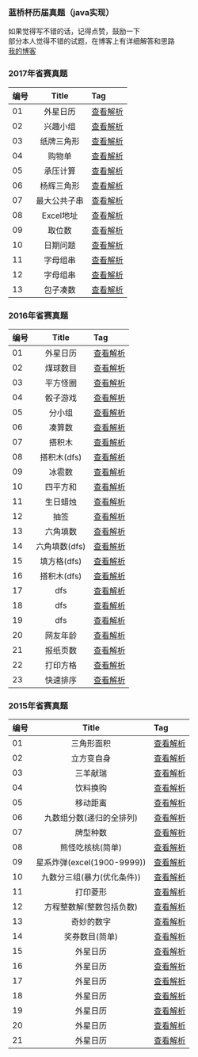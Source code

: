 ### 蓝桥杯历届真题（java实现）
如果觉得写不错的话，记得点赞，鼓励一下
<br/>
部分本人觉得不错的试题，在博客上有详细解答和思路
<br/>
[我的博客](https://blog.csdn.net/shaonianbz)

### 2017年省赛真题
| 编号   | Title                                    | Tag                                      |
| :---  | :--------------------------------------: | :--------------------------------------  |
| 01    | 外星日历                                  | [查看解析](https://github.com/yangguangzb/lanqiao/blob/master/zhenti2017/java2017/Main01.java)|
| 02    | 兴趣小组                                  | [查看解析](https://github.com/yangguangzb/lanqiao/blob/master/zhenti2017/java2017/Main02.java)|
| 03    | 纸牌三角形                                  | [查看解析](https://github.com/yangguangzb/lanqiao/blob/master/zhenti2017/java2017/Main03.java)|
| 04    | 购物单                                  | [查看解析](https://github.com/yangguangzb/lanqiao/blob/master/zhenti2017/java2017/Main04.java)|
| 05    | 承压计算                                  | [查看解析](https://github.com/yangguangzb/lanqiao/blob/master/zhenti2017/java2017/Main05.java)|
| 06    | 杨辉三角形                                  | [查看解析](https://github.com/yangguangzb/lanqiao/blob/master/zhenti2017/java2017/Main06.java)|
| 07    | 最大公共子串                                  | [查看解析](https://github.com/yangguangzb/lanqiao/blob/master/zhenti2017/java2017/Main07.java)|
| 08    | Excel地址                                  | [查看解析](https://github.com/yangguangzb/lanqiao/blob/master/zhenti2017/java2017/Main08.java)|
| 09    | 取位数                                  | [查看解析](https://github.com/yangguangzb/lanqiao/blob/master/zhenti2017/java2017/Main09.java)|
| 10    | 日期问题                                  | [查看解析](https://github.com/yangguangzb/lanqiao/blob/master/zhenti2017/java2017/Main10.java)|
| 11    | 字母组串                                  | [查看解析](https://github.com/yangguangzb/lanqiao/blob/master/zhenti2017/java2017/Main11.java)|
| 12    | 字母组串                                  | [查看解析](https://github.com/yangguangzb/lanqiao/blob/master/zhenti2017/java2017/Main12.java)|
| 13    | 包子凑数                                  | [查看解析](https://github.com/yangguangzb/lanqiao/blob/master/zhenti2017/java2017/Main13.java)|


### 2016年省赛真题
| 编号   | Title                                    | Tag                                      |
| :---  | :--------------------------------------: | :--------------------------------------  |
| 01    | 外星日历                                  | [查看解析](https://github.com/yangguangzb/lanqiao/blob/master/zhenti2016/java2016/Main01.java)|
| 02    | 煤球数目                                  | [查看解析](https://github.com/yangguangzb/lanqiao/blob/master/zhenti2016/java2016/Main02.java)|
| 03    | 平方怪圈                                  | [查看解析](https://github.com/yangguangzb/lanqiao/blob/master/zhenti2016/java2016/Main03.java)|
| 04    | 骰子游戏                                  | [查看解析](https://github.com/yangguangzb/lanqiao/blob/master/zhenti2016/java2016/Main04.java)|
| 05    | 分小组                                  | [查看解析](https://github.com/yangguangzb/lanqiao/blob/master/zhenti2016/java2016/Main05.java)|
| 06    | 凑算数                                  | [查看解析](https://github.com/yangguangzb/lanqiao/blob/master/zhenti2016/java2016/Main06.java)|
| 07    | 搭积木                                  | [查看解析](https://github.com/yangguangzb/lanqiao/blob/master/zhenti2016/java2016/Main07.java)|
| 08    | 搭积木(dfs)                                  | [查看解析](https://github.com/yangguangzb/lanqiao/blob/master/zhenti2016/java2016/Main08.java)|
| 09    | 冰雹数                                  | [查看解析](https://github.com/yangguangzb/lanqiao/blob/master/zhenti2016/java2016/Main09.java)|
| 10    | 四平方和                                  | [查看解析](https://github.com/yangguangzb/lanqiao/blob/master/zhenti2016/java2016/Main10.java)|
| 11    | 生日蜡烛                                  | [查看解析](https://github.com/yangguangzb/lanqiao/blob/master/zhenti2016/java2016/Main11.java)|
| 12    | 抽签                                  | [查看解析](https://github.com/yangguangzb/lanqiao/blob/master/zhenti2016/java2016/Main12.java)|
| 13    | 六角填数                                  | [查看解析](https://github.com/yangguangzb/lanqiao/blob/master/zhenti2016/java2016/Main13.java)|
| 14    | 六角填数(dfs)                                  | [查看解析](https://github.com/yangguangzb/lanqiao/blob/master/zhenti2016/java2016/Main14.java)|
| 15    | 填方格(dfs)                                  | [查看解析](https://github.com/yangguangzb/lanqiao/blob/master/zhenti2016/java2016/Main15.java)|
| 16    | 搭积木(dfs)                                  | [查看解析](https://github.com/yangguangzb/lanqiao/blob/master/zhenti2016/java2016/Main16.java)|
| 17    | dfs                                  | [查看解析](https://github.com/yangguangzb/lanqiao/blob/master/zhenti2016/java2016/Main17.java)|
| 18    | dfs                                  | [查看解析](https://github.com/yangguangzb/lanqiao/blob/master/zhenti2016/java2016/Main18.java)|
| 19    | dfs                                  | [查看解析](https://github.com/yangguangzb/lanqiao/blob/master/zhenti2016/java2016/Main19.java)|
| 20    | 网友年龄                                  | [查看解析](https://github.com/yangguangzb/lanqiao/blob/master/zhenti2016/java2016/Main20.java)|
| 21    | 报纸页数                                  | [查看解析](https://github.com/yangguangzb/lanqiao/blob/master/zhenti2016/java2016/Main21.java)|
| 22    | 打印方格                                  | [查看解析](https://github.com/yangguangzb/lanqiao/blob/master/zhenti2016/java2016/Main22.java)|
| 23    | 快速排序                                  | [查看解析](https://github.com/yangguangzb/lanqiao/blob/master/zhenti2016/java2016/Main23.java)|


### 2015年省赛真题
| 编号   | Title                                    | Tag                                      |
| :---  | :--------------------------------------: | :--------------------------------------  |
| 01    | 三角形面积                                  | [查看解析](https://github.com/yangguangzb/lanqiao/blob/master/zhenti2015/java2015/b/Main01.java)|
| 02    | 立方变自身                                  | [查看解析](https://github.com/yangguangzb/lanqiao/blob/master/zhenti2015/java2015/b/Main02.java)|
| 03    | 三羊献瑞                                  | [查看解析](https://github.com/yangguangzb/lanqiao/blob/master/zhenti2015/java2015/b/Main03.java)|
| 04    | 饮料换购                                  | [查看解析](https://github.com/yangguangzb/lanqiao/blob/master/zhenti2015/java2015/b/Main04.java)|
| 05    | 移动距离                                  | [查看解析](https://github.com/yangguangzb/lanqiao/blob/master/zhenti2015/java2015/b/Main05.java)|
| 06    | 九数组分数(递归的全排列)                                  | [查看解析](https://github.com/yangguangzb/lanqiao/blob/master/zhenti2015/java2015/b/Main06.java)|
| 07    | 牌型种数                                  | [查看解析](https://github.com/yangguangzb/lanqiao/blob/master/zhenti2015/java2015/b/Main07.java)|
| 08    | 熊怪吃核桃(简单)                                  | [查看解析](https://github.com/yangguangzb/lanqiao/blob/master/zhenti2015/java2015/b/Main08.java)|
| 09    | 星系炸弹(excel(1900-9999))                                  | [查看解析](https://github.com/yangguangzb/lanqiao/blob/master/zhenti2015/java2015/b/Main09.java)|
| 10    | 九数分三组(暴力(优化条件))                                 | [查看解析](https://github.com/yangguangzb/lanqiao/blob/master/zhenti2015/java2015/b/Main10.java)|
| 11    | 打印菱形                                  | [查看解析](https://github.com/yangguangzb/lanqiao/blob/master/zhenti2015/java2015/b/Main11.java)|
| 12    | 方程整数解(整数包括负数)                                  | [查看解析](https://github.com/yangguangzb/lanqiao/blob/master/zhenti2015/java2015/b/Main12.java)|
| 13    | 奇妙的数字                                  | [查看解析](https://github.com/yangguangzb/lanqiao/blob/master/zhenti2015/java2015/b/Main13.java)|
| 14    | 奖券数目(简单)                                  | [查看解析](https://github.com/yangguangzb/lanqiao/blob/master/zhenti2015/java2015/b/Main14.java)|
| 15    | 外星日历                                  | [查看解析](https://github.com/yangguangzb/lanqiao/blob/master/zhenti2015/java2015/c/Main01.java)|
| 16    | 外星日历                                  | [查看解析](https://github.com/yangguangzb/lanqiao/blob/master/zhenti2015/java2015/c/Main02.java)|
| 17    | 外星日历                                  | [查看解析](https://github.com/yangguangzb/lanqiao/blob/master/zhenti2015/java2015/c/Main03.java)|
| 18    | 外星日历                                  | [查看解析](https://github.com/yangguangzb/lanqiao/blob/master/zhenti2015/java2015/c/Main04.java)|
| 19    | 外星日历                                  | [查看解析](https://github.com/yangguangzb/lanqiao/blob/master/zhenti2015/java2015/c/Main05.java)|
| 20    | 外星日历                                  | [查看解析](https://github.com/yangguangzb/lanqiao/blob/master/zhenti2015/java2015/c/Main06.java)|
| 21    | 外星日历                                  | [查看解析](https://github.com/yangguangzb/lanqiao/blob/master/zhenti2015/java2015/c/Main07.java)|


